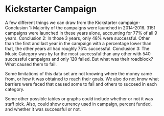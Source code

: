 # Kickstarter Campaign 

A few different things we can draw from the Kickstarter campaign- Conclusion 1: Majority of the campaigns were launched in 2014-2016. 3151 campaigns were launched in these years alone, accounting for 77% of all 9 years. Conclusion 2: In those 3 years, only 48% were successful. Other than the first and last year in the campaign with a percentage lower than that, the other years all had roughly 75% successful. Conclusion 3: The Music Category was by far the most successful than any other with 540 successful campaigns and only 120 failed. But what was their roadblock? What caused them to fail. 

Some limitations of this data set are not knowing where the money came from, or how it was obtained to reach their goals. We also do not know what barriers were faced that caused some to fail and others to succeed in each category.


Some other possible tables or graphs could include whether or not it was staff pick. Also, could show currency used in campaign, percent funded, and whether it was successful or not.



